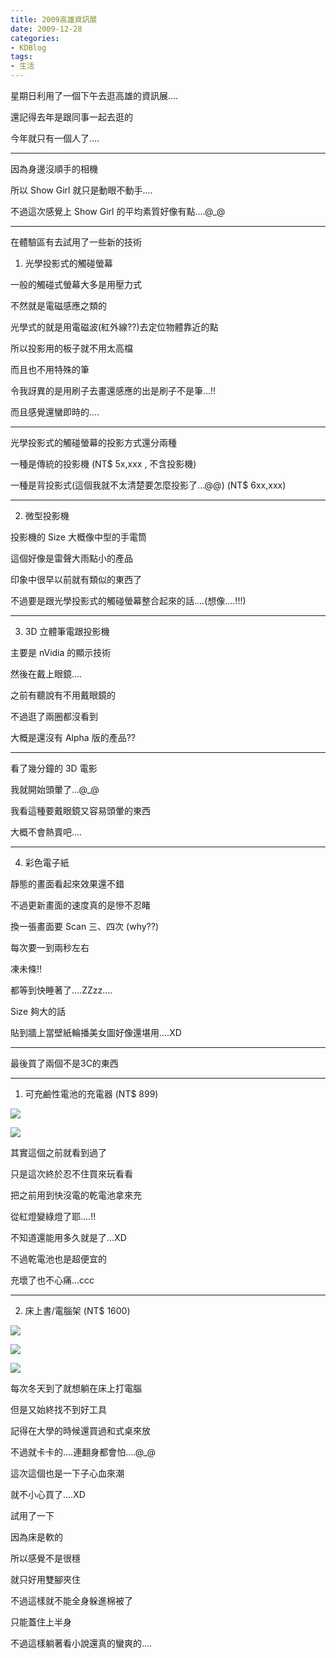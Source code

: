 ```yaml
---
title: 2009高雄資訊展
date: 2009-12-28
categories:
- KDBlog
tags:
- 生活
---
```

星期日利用了一個下午去逛高雄的資訊展....

還記得去年是跟同事一起去逛的

今年就只有一個人了....

---

因為身邊沒順手的相機

所以 Show Girl 就只是動眼不動手....

不過這次感覺上 Show Girl 的平均素質好像有點....@_@

---

在體驗區有去試用了一些新的技術

1. 光學投影式的觸碰螢幕

一般的觸碰式螢幕大多是用壓力式

不然就是電磁感應之類的

光學式的就是用電磁波(紅外線??)去定位物體靠近的點

所以投影用的板子就不用太高檔

而且也不用特殊的筆

令我訝異的是用刷子去畫還感應的出是刷子不是筆...!!

而且感覺還蠻即時的....

---

光學投影式的觸碰螢幕的投影方式還分兩種

一種是傳統的投影機 (NT$ 5x,xxx , 不含投影機)

一種是背投影式(這個我就不太清楚要怎麼投影了...@@) (NT$ 6xx,xxx)

---

2. 微型投影機

投影機的 Size 大概像中型的手電筒

這個好像是雷聲大雨點小的產品

印象中很早以前就有類似的東西了

不過要是跟光學投影式的觸碰螢幕整合起來的話....(想像....!!!)

---

3. 3D 立體筆電跟投影機

主要是 nVidia 的顯示技術

然後在戴上眼鏡....

之前有聽說有不用戴眼鏡的

不過逛了兩圈都沒看到

大概是還沒有 Alpha 版的產品??

---

看了幾分鐘的 3D 電影

我就開始頭暈了...@_@

我看這種要戴眼鏡又容易頭暈的東西

大概不會熱賣吧....

---

4. 彩色電子紙

靜態的畫面看起來效果還不錯

不過更新畫面的速度真的是慘不忍睹

換一張畫面要 Scan 三、四次 (why??)

每次要一到兩秒左右

凍未條!!

都等到快睡著了....ZZzz....

Size 夠大的話

貼到牆上當壁紙輪播美女圖好像還堪用....XD

---

最後買了兩個不是3C的東西

---

1. 可充鹼性電池的充電器 (NT$ 899)

![]({{urls.media}}/KDBlog/2009/12/28/IMAG0298.jpg)

![]({{urls.media}}/KDBlog/2009/12/28/IMAG0299.jpg)

其實這個之前就看到過了

只是這次終於忍不住買來玩看看

把之前用到快沒電的乾電池拿來充

從紅燈變綠燈了耶....!!

不知道還能用多久就是了...XD

不過乾電池也是超便宜的

充壞了也不心痛...ccc

---

2. 床上書/電腦架 (NT$ 1600)

![]({{urls.media}}/KDBlog/2009/12/28/IMAG0295.jpg)

![]({{urls.media}}/KDBlog/2009/12/28/IMAG0296.jpg)

![]({{urls.media}}/KDBlog/2009/12/28/IMAG0297.jpg)

每次冬天到了就想躺在床上打電腦

但是又始終找不到好工具

記得在大學的時候還買過和式桌來放

不過就卡卡的....連翻身都會怕....@_@

這次這個也是一下子心血來潮

就不小心買了....XD

試用了一下

因為床是軟的

所以感覺不是很穩

就只好用雙腳夾住

不過這樣就不能全身躲進棉被了

只能蓋住上半身

不過這樣躺著看小說還真的蠻爽的....

